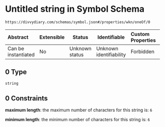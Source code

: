 # Untitled string in Symbol Schema

```txt
https://divvydiary.com/schemas/symbol.json#/properties/wkn/oneOf/0
```

| Abstract            | Extensible | Status         | Identifiable            | Custom Properties | Additional Properties | Access Restrictions | Defined In                                                 |
| :------------------ | ---------- | -------------- | ----------------------- | :---------------- | --------------------- | ------------------- | ---------------------------------------------------------- |
| Can be instantiated | No         | Unknown status | Unknown identifiability | Forbidden         | Allowed               | none                | [symbol.json\*](../out/symbol.json "open original schema") |

## 0 Type

`string`

## 0 Constraints

**maximum length**: the maximum number of characters for this string is: `6`

**minimum length**: the minimum number of characters for this string is: `6`
